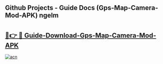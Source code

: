 ## Github Projects - Guide Docs (Gps-Map-Camera-Mod-APK) ngelm

# <h2><a href="https://apkcomod.com?title=Gps-Map-Camera-Mod-APK">🔗👉 🔴 Guide-Download-Gps-Map-Camera-Mod-APK </a></h2>

[![acn](https://github.com/user-attachments/assets/0f9c940e-d8b0-45ae-aac7-cd30a18b3e1c)](https://apkcomod.com?title=Gps-Map-Camera-Mod-APK)
